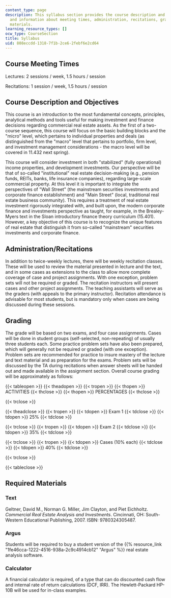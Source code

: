 ```yaml
---
content_type: page
description: This syllabus section provides the course description and objectives,
  and information about meeting times, administration, recitations, grading, and required
  materials.
learning_resource_types: []
ocw_type: CourseSection
title: Syllabus
uid: 808eccdd-1318-7f1b-2ce6-2febf6e2cd64
---
```


Course Meeting Times
--------------------

Lectures: 2 sessions / week, 1.5 hours / session

Recitations: 1 session / week, 1.5 hours / session

Course Description and Objectives
---------------------------------

This course is an introduction to the most fundamental concepts, principles, analytical methods and tools useful for making investment and finance decisions regarding commercial real estate assets. As the first of a two-course sequence, this course will focus on the basic building blocks and the "micro" level, which pertains to individual properties and deals (as distinguished from the "macro" level that pertains to portfolio, firm level, and investment management considerations - the macro level will be covered in 11.432 next spring).

This course will consider investment in both "stabilized" (fully operational) income properties, and development investments. Our perspective will be that of so-called "institutional" real estate decision-making (e.g., pension funds, REITs, banks, life insurance companies), regarding large-scale commercial property. At this level it is important to integrate the perspectives of "Wall Street" (the mainstream securities investments and corporate finance establishment) and "Main Street" (local, traditional real estate business community). This requires a treatment of real estate investment rigorously integrated with, and built upon, the modern corporate finance and investments perspective as taught, for example, in the Brealey-Myers text in the Sloan introductory finance theory curriculum (15.401). However, a key objective of this course is to recognize the unique features of real estate that distinguish it from so-called "mainstream" securities investments and corporate finance.

Administration/Recitations
--------------------------

In addition to twice-weekly lectures, there will be weekly recitation classes. These will be used to review the material presented in lecture and the text, and in some cases as extensions to the class to allow more complete coverage of case and project assignments. With one exception, problem sets will not be required or graded. The recitation instructors will present cases and other project assignments. The teaching assistants will serve as the graders (with appeals to the primary instructor). Recitation attendance is advisable for most students, but is mandatory only when cases are being discussed during these sessions.

Grading
-------

The grade will be based on two exams, and four case assignments. Cases will be done in student groups (self-selected, non-repeating) of usually three students each. Some practice problem sets have also been prepared, which will generally not be required or graded (with one exception). Problem sets are recommended for practice to insure mastery of the lecture and text material and as preparation for the exams. Problem sets will be discussed by the TA during recitations when answer sheets will be handed out and made available in the assignment section. Overall course grading will be approximately as follows:

{{< tableopen >}}
{{< theadopen >}}
{{< tropen >}}
{{< thopen >}}
ACTIVITIES
{{< thclose >}}
{{< thopen >}}
PERCENTAGES
{{< thclose >}}

{{< trclose >}}

{{< theadclose >}}
{{< tropen >}}
{{< tdopen >}}
Exam 1
{{< tdclose >}}
{{< tdopen >}}
25%
{{< tdclose >}}

{{< trclose >}}
{{< tropen >}}
{{< tdopen >}}
Exam 2
{{< tdclose >}}
{{< tdopen >}}
35%
{{< tdclose >}}

{{< trclose >}}
{{< tropen >}}
{{< tdopen >}}
Cases (10% each)
{{< tdclose >}}
{{< tdopen >}}
40%
{{< tdclose >}}

{{< trclose >}}

{{< tableclose >}}

Required Materials
------------------

### Text

Geltner, David M., Norman G. Miller, Jim Clayton, and Piet Eichholtz. _Commercial Real Estate Analysis and Investments_. Cincinnati, OH: South-Western Educational Publishing, 2007. ISBN: 9780324305487.

### Argus

Students will be required to buy a student version of the {{% resource_link "1fe46cca-1222-4516-938a-2c9c4914cb12" "Argus" %}} real estate analysis software.

### Calculator

A financial calculator is required, of a type that can do discounted cash flow and internal rate of return calculations (DCF, IRR). The Hewlett-Packard HP-10B will be used for in-class examples.